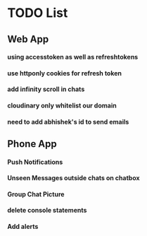 # TODO List

## Web App

#### using accesstoken as well as refreshtokens
#### use httponly cookies for refresh token

#### add infinity scroll in chats
#### cloudinary only whitelist our domain
#### need to add abhishek's id to send emails

## Phone App

#### Push Notifications
#### Unseen Messages outside chats on chatbox
#### Group Chat Picture
#### delete console statements
#### Add alerts 
